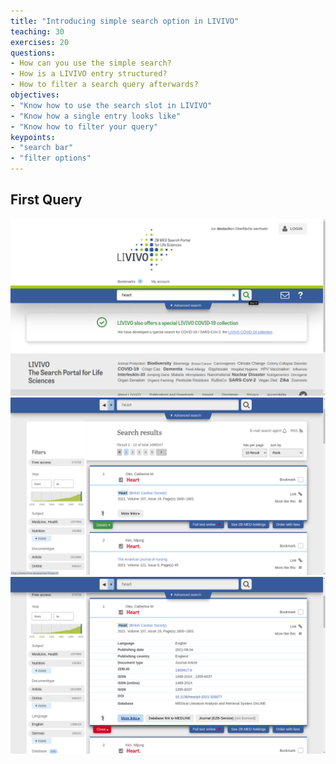 ```yaml
---
title: "Introducing simple search option in LIVIVO"
teaching: 30
exercises: 20
questions:
- How can you use the simple search?
- How is a LIVIVO entry structured?
- How to filter a search query afterwards?
objectives:
- "Know how to use the search slot in LIVIVO"
- "Know how a single entry looks like"
- "Know how to filter your query" 
keypoints:
- "search bar"
- "filter options"
---
```


## First Query

![Type Query](../fig/02-01-type_query.png)
![LIVIVO results](../fig/02-02-query_results.png)
![Entry Details](../fig/02-03-entry_details.png)
